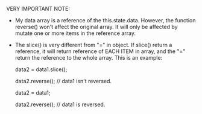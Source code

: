 VERY IMPORTANT NOTE:

   - My data array is a reference of the this.state.data. However, the function reverse() won't affect the original array. It will only be affected by mutate one or more items in the reference array.
   - The slice() is very different from "=" in object. If slice() return a reference, it will return reference of EACH ITEM in array, and the "=" return the reference to the whole array. This is an example:
   
   
      data2 = data1.slice();
      
      data2.reverse(); // data1 isn't reversed.
      
      data2 = data1;
      
      data2.reverse(); // data1 is reversed.
